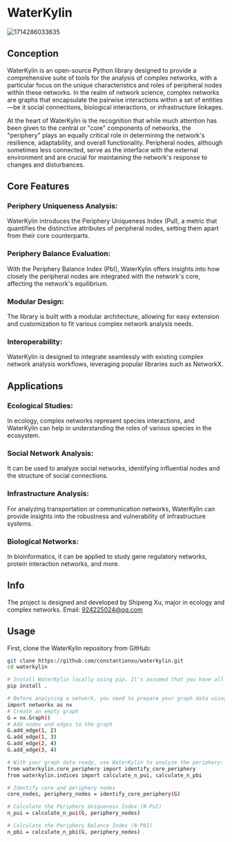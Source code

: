 # WaterKylin

![1714286033635](https://github.com/constantinexu/WaterKylin/assets/44708925/f49b6215-877b-4dfd-b988-dba81d876fbf)

## Conception
WaterKylin is an open-source Python library designed to provide a comprehensive suite of tools for the analysis of complex networks, with a particular focus on the unique characteristics and roles of peripheral nodes within these networks. In the realm of network science, complex networks are graphs that encapsulate the pairwise interactions within a set of entities—be it social connections, biological interactions, or infrastructure linkages.

At the heart of WaterKylin is the recognition that while much attention has been given to the central or "core" components of networks, the "periphery" plays an equally critical role in determining the network's resilience, adaptability, and overall functionality. Peripheral nodes, although sometimes less connected, serve as the interface with the external environment and are crucial for maintaining the network's response to changes and disturbances.


## Core Features
### Periphery Uniqueness Analysis: 
WaterKylin introduces the Periphery Uniqueness Index (PuI), a metric that quantifies the distinctive attributes of peripheral nodes, setting them apart from their core counterparts.

### Periphery Balance Evaluation: 
With the Periphery Balance Index (PbI), WaterKylin offers insights into how closely the peripheral nodes are integrated with the network's core, affecting the network's equilibrium.

### Modular Design: 
The library is built with a modular architecture, allowing for easy extension and customization to fit various complex network analysis needs.

### Interoperability:
WaterKylin is designed to integrate seamlessly with existing complex network analysis workflows, leveraging popular libraries such as NetworkX.


## Applications

### Ecological Studies:
In ecology, complex networks represent species interactions, and WaterKylin can help in understanding the roles of various species in the ecosystem.
### Social Network Analysis:
It can be used to analyze social networks, identifying influential nodes and the structure of social connections.
### Infrastructure Analysis:
For analyzing transportation or communication networks, WaterKylin can provide insights into the robustness and vulnerability of infrastructure systems.
### Biological Networks: 
In bioinformatics, it can be applied to study gene regulatory networks, protein interaction networks, and more.

## Info
The project is designed and developed by Shipeng Xu, major in ecology and complex networks.
Email: 924225024@qq.com

## Usage

First, clone the WaterKylin repository from GitHub:

```bash
git clone https://github.com/constantienxu/waterkylin.git
cd waterkylin

# Install WaterKylin locally using pip. It's assumed that you have all the necessary dependencies listed in requirements.txt:
pip install .

# Before analyzing a network, you need to prepare your graph data using a compatible library like NetworkX:
import networkx as nx
# Create an empty graph
G = nx.Graph()
# Add nodes and edges to the graph
G.add_edge(1, 2)
G.add_edge(1, 3)
G.add_edge(2, 4)
G.add_edge(3, 4)

# With your graph data ready, use WaterKylin to analyze the periphery:
from waterkylin.core_periphery import identify_core_periphery
from waterkylin.indices import calculate_n_pui, calculate_n_pbi

# Identify core and periphery nodes
core_nodes, periphery_nodes = identify_core_periphery(G)

# Calculate the Periphery Uniqueness Index (N-PuI)
n_pui = calculate_n_pui(G, periphery_nodes)

# Calculate the Periphery Balance Index (N-PbI)
n_pbi = calculate_n_pbi(G, periphery_nodes)



